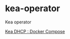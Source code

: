 # kea-operator
Kea operator

[Kea DHCP : Docker Compose](https://github.com/vitistack/kea-operator/blob/main/docs/KEA-DHCP.md)